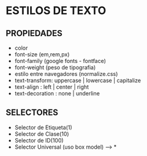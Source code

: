 # ESTILOS DE TEXTO
 
## PROPIEDADES
 
- color
- font-size (em,rem,px)
- font-family (google fonts - fontface)
- font-weight (peso de tipografia)
- estilo entre navegadores (normalize.css)
- text-transform: uppercase | lowercase | capitalize
- text-align : left | center | right
- text-decoration : none | underline
 
## SELECTORES
 
- Selector de Etiqueta(1)
- Selector de Clase(10)
- Selector de ID(100)
- Selector Universal (uso box model) --> *
 

 <!-- actualizar el repositorio con lo visto en la 2da parte
 1. explicar los conceptos con ejemplos
 2. agregar una nueva tipografia de google fonts, usando font-face 
 -->

 